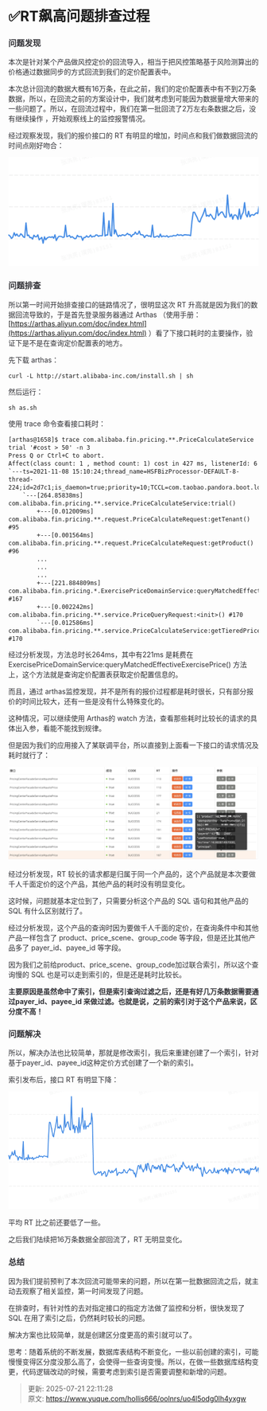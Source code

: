 # ✅RT飙高问题排查过程

### 
### <font style="color:rgba(25, 26, 31, 0.9);">问题发现</font>
<font style="color:rgba(25, 26, 31, 0.9);">本次是针对某个产品做风控定价的回流导入，相当于把风控策略基于风险测算出的价格通过数据同步的方式回流到我们的定价配置表中。</font>

<font style="color:rgba(25, 26, 31, 0.9);"></font>

<font style="color:rgba(25, 26, 31, 0.9);">本次总计回流的数据大概有16万条，在此之前，我们的定价配置表中有不到2万条数据，所以，在回流之前的方案设计中，我们就考虑到可能因为数据量增大带来的一些问题了。所以，在回流过程中，我们在第一批回流了2万左右条数据之后，没有继续操作 ，开始观察线上的监控报警情况。</font>

<font style="color:rgba(25, 26, 31, 0.9);"></font>

<font style="color:rgba(25, 26, 31, 0.9);">经过观察发现，我们的报价接口的 RT 有明显的增加，时间点和我们做数据回流的时间点刚好吻合：</font>

![1668685108394-2fb2fb72-c827-41c7-871e-2a571667a0ba.png](./img/ZFO8aMa6zU62gWNR/1668685108394-2fb2fb72-c827-41c7-871e-2a571667a0ba-503109.png)

### <font style="color:rgba(25, 26, 31, 0.9);">问题排查</font>
<font style="color:rgba(25, 26, 31, 0.9);">所以第一时间开始排查接口的链路情况了，很明显这次 RT 升高就是因为我们的数据回流导致的，于是首先登录服务器通过 Arthas （使用手册：</font>[https://arthas.aliyun.com/doc/index.html](https://arthas.aliyun.com/doc/index.html)<font style="color:rgba(25, 26, 31, 0.9);"> </font><font style="color:rgba(25, 26, 31, 0.9);">）看了下接口耗时的主要操作，验证下是不是在查询定价配置表的地方。</font>

<font style="color:rgba(25, 26, 31, 0.9);"></font>

<font style="color:rgba(25, 26, 31, 0.9);">先下载 arthas： </font>

<font style="color:rgba(25, 26, 31, 0.9);"></font>

```plain
curl -L http://start.alibaba-inc.com/install.sh | sh
```

<font style="color:rgba(25, 26, 31, 0.9);"></font>

<font style="color:rgba(25, 26, 31, 0.9);">然后运行：</font>

```plain
sh as.sh 
```

<font style="color:rgba(25, 26, 31, 0.9);"></font>

<font style="color:rgba(25, 26, 31, 0.9);">使用 trace 命令查看接口耗时：</font>

```plain
[arthas@1658]$ trace com.alibaba.fin.pricing.**.PriceCalculateService trial '#cost > 50' -n 3
Press Q or Ctrl+C to abort.
Affect(class count: 1 , method count: 1) cost in 427 ms, listenerId: 6
`---ts=2021-11-08 15:10:24;thread_name=HSFBizProcessor-DEFAULT-8-thread-224;id=2d7c1;is_daemon=true;priority=10;TCCL=com.taobao.pandora.boot.loader.LaunchedURLClassLoader@783e6358;trace_id=2132e43116363554229592404e58b8;rpc_id=9.40.6
    `---[264.85838ms] com.alibaba.fin.pricing.**.service.PriceCalculateService:trial()
        +---[0.012009ms] com.alibaba.fin.pricing.**.request.PriceCalculateRequest:getTenant() #95
        +---[0.001564ms] com.alibaba.fin.pricing.**.request.PriceCalculateRequest:getProduct() #96
        ...
        ...
        ...
        +---[221.884809ms] com.alibaba.fin.pricing.*.ExercisePriceDomainService:queryMatchedEffectiveExercisePrice() #167
        +---[0.002242ms] com.alibaba.fin.pricing.**.service.PriceQueryRequest:<init>() #170
        `---[0.012586ms] com.alibaba.fin.pricing.**.service.PriceCalculateService:getTieredPrice() #170
```

<font style="color:rgba(25, 26, 31, 0.9);"></font>

<font style="color:rgba(25, 26, 31, 0.9);">经过分析发现，方法总时长264ms，其中有221ms 是耗费在ExercisePriceDomainService:queryMatchedEffectiveExercisePrice() 方法上，这个方法就是查询定价配置表获取定价配置信息的。</font>

<font style="color:rgba(25, 26, 31, 0.9);"></font>

<font style="color:rgba(25, 26, 31, 0.9);">而且，通过 arthas监控发现，并不是所有的报价过程都是耗时很长，只有部分报价的时间比较大，还有一些是没有什么特殊变化的。</font>

<font style="color:rgba(25, 26, 31, 0.9);"></font>

<font style="color:rgba(25, 26, 31, 0.9);">这种情况，可以继续使用 Arthas的 watch 方法，查看那些耗时比较长的请求的具体出入参，看能不能找到规律。</font>

<font style="color:rgba(25, 26, 31, 0.9);"></font>

<font style="color:rgba(25, 26, 31, 0.9);">但是因为我们的应用接入了某联调平台，所以直接到上面看一下接口的请求情况及耗时就行了：</font>

<font style="color:rgba(25, 26, 31, 0.9);"></font>

![1668685108378-345890d6-7663-444a-bbc7-19fd74f048d6.png](./img/ZFO8aMa6zU62gWNR/1668685108378-345890d6-7663-444a-bbc7-19fd74f048d6-521283.png)

<font style="color:rgba(25, 26, 31, 0.9);"></font>

<font style="color:rgba(25, 26, 31, 0.9);">经过分析发现，RT 较长的请求都是归属于同一个产品的，这个产品就是本次要做千人千面定价的这个产品，其他产品的耗时没有明显变化。</font>

<font style="color:rgba(25, 26, 31, 0.9);"></font>

<font style="color:rgba(25, 26, 31, 0.9);">这时候，问题就基本定位到了，只需要分析这个产品的 SQL 语句和其他产品的 SQL 有什么区别就行了。</font>

<font style="color:rgba(25, 26, 31, 0.9);">经过分析发现，这个产品的查询时因为要做千人千面的定价，在查询条件中和其他产品一样包含了 product、price_scene、group_code 等字段，但是还比其他产品多了 payer_id、payee_id 等字段。</font>

<font style="color:rgba(25, 26, 31, 0.9);"></font>

<font style="color:rgba(25, 26, 31, 0.9);">因为我们之前给product、price_scene、group_code加过联合索引，所以这个查询慢的 SQL 也是可以走到索引的，但是还是耗时比较长。</font>

<font style="color:rgba(25, 26, 31, 0.9);"></font>

**<font style="color:rgba(25, 26, 31, 0.9);">主要原因是虽然命中了索引，但是索引查询过滤之后，还是有好几万条数据需要通过payer_id、payee_id 来做过滤。也就是说，之前的索引对于这个产品来说，区分度不高！</font>**

### <font style="color:rgba(25, 26, 31, 0.9);">问题解决</font>
<font style="color:rgba(25, 26, 31, 0.9);">所以，解决办法也比较简单，那就是修改索引，我后来重建创建了一个索引，针对基于payer_id、payee_id这种定价方式创建了一个新的索引。</font>

<font style="color:rgba(25, 26, 31, 0.9);"></font>

<font style="color:rgba(25, 26, 31, 0.9);">索引发布后，接口 RT 有明显下降：</font>

![1668685108344-ff18d881-49ee-4633-9c01-8fedbc80cc0e.png](./img/ZFO8aMa6zU62gWNR/1668685108344-ff18d881-49ee-4633-9c01-8fedbc80cc0e-730125.png)

<font style="color:rgba(25, 26, 31, 0.9);">平均 RT 比之前还要低了一些。</font>

<font style="color:rgba(25, 26, 31, 0.9);"></font>

<font style="color:rgba(25, 26, 31, 0.9);">之后我们陆续把16万条数据全部回流了，RT 无明显变化。</font>

### <font style="color:rgba(25, 26, 31, 0.9);">总结</font>


<font style="color:rgba(25, 26, 31, 0.9);">因为我们提前预判了本次回流可能带来的问题，所以在第一批数据回流之后，就主动去观察了相关监控，第一时间发现了问题。</font>

<font style="color:rgba(25, 26, 31, 0.9);"></font>

<font style="color:rgba(25, 26, 31, 0.9);">在排查时，有针对性的去对指定接口的指定方法做了监控和分析，很快发现了 SQL 在用了索引之后，仍然耗时较长的问题。</font>

<font style="color:rgba(25, 26, 31, 0.9);"></font>

<font style="color:rgba(25, 26, 31, 0.9);">解决方案也比较简单，就是创建区分度更高的索引就可以了。</font>

<font style="color:rgba(25, 26, 31, 0.9);"></font>

<font style="color:rgba(25, 26, 31, 0.9);">思考：随着系统的不断发展，数据库表结构不断变化，一些以前创建的索引，可能慢慢变得区分度没那么高了，会使得一些查询变慢。所以，在做一些数据库结构变更，代码逻辑改动的时候，需要考虑到索引是否需要调整和新增的问题。</font>



> 更新: 2025-07-21 22:11:28  
> 原文: <https://www.yuque.com/hollis666/oolnrs/uo4l5odg0lh4yxgw>